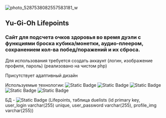 ![photo_5287538082557583181_w](https://github.com/user-attachments/assets/32748e41-cf60-4761-92ae-57535558a776)

## Yu-Gi-Oh Lifepoints

### Сайт для подсчета очков здоровья во время дуэли с функциями броска кубика/монетки, аудио-плеером, сохранением кол-ва побед/поражений и их сброса.

Для использования требуется создать аккаунт (логин, изображение профиля, пароль) (реализовано на чистом php)

Присутствует адаптивный дизайн

Используемые технологии: 
![Static Badge](https://img.shields.io/badge/html-orange)
![Static Badge](https://img.shields.io/badge/css-blue)
![Static Badge](https://img.shields.io/badge/java_script-yellow)
![Static Badge](https://img.shields.io/badge/php-indigo)
![Static Badge](https://img.shields.io/badge/mysql-lightblue)

БД - ![Static Badge](https://img.shields.io/badge/mysql-lightblue)
 (Lifepoints, таблица duelists (id primary key, user_login varchar(255) unique, user_password varchar(255), profile_img varchar(255)) <br><br>
